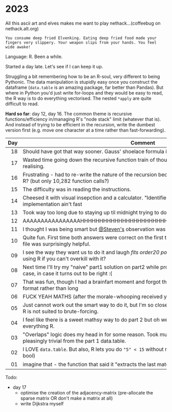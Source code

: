 # 2023

All this ascii art and elves makes me want to play nethack...(coffeebug on nethack.alt.org)

```
You consume deep fried Elvenking. Eating deep fried food made your
fingers very slippery. Your weapon slips from your hands. You feel wide awake!
```

Language: R. Been a while.

Started a day late. Let's see if I can keep it up.

Struggling a bit remembering how to be an R-soul, very different to being Pythonic.
The data manipulation is stupidly easy once you construct the dataframe (`data.table` is an amazing package, far better
than Pandas). But where in Python you'd just write for-loops and they would be easy to read, the R way is to do
everything vectorised. The nested `*apply` are quite difficult to read.

**Hard so far**: day 12, day 16. The common theme is recursive functions/efficiency in/managing R's "node stack" limit (whatever that is).
And instead of trying to be efficient in the recursion, write the dumbest version first (e.g. move one character at a time rather than
 fast-forwarding).
 

| Day | Comment                                                                                                                                      |
|----:|----------------------------------------------------------------------------------------------------------------------------------------------|
|  18 | Should have got that way sooner. Gauss' shoelace formula is AMAZING                                                                          |
|  17 | Wasted time going down the recursive function train of thought (because of last few days) before realising.                                  |
|  16 | Frustrating - had to re-write the nature of the recursion because it got too many frames deep for R? (but only 10,282 function calls?)       |
|  15 | The difficulty was in reading the instructions.                                                                                              |
|  14 | Cheesed it with visual insepction and a calculator. "Identified patterns" ;) because that implementation ain't fast                          |
|  13 | Took way too long due to staying up til midnight trying to do day12 part2 lol                                                                |
|  12 | AAAAAAAAAAAAAAAAHHHHHHHHHHHHHHHHHHHHHHHHHHHHHHHHHHHHHHHHHHHHHHHH                                                                             |
|  11 | I thought I was being smart but [@Steven's](https://github.com/stevetr14/aoc2023/blob/bbfaf5b7c4cba6537cbe3385b702a6fed53ab365/day_11.py#L56) observation was galaxy-brain level |
|  10 | Quite fun. First time both answers were correct on the first try. Writing the intermediate outputs to file was surprisingly helpful.         |
|  09 | I see the way they want us to do it and laugh _fits order20 polynomials instead_ what's the point of using R if you can't overkill with it?  |
|  08 | Next time I'll try my "naive" part1 solution on part2 while programming up the more general part2 case, in case it turns out to be right :(  |
|  07 | That was fun, though I had a brainfart moment and forgot that I should just multisort in "wide" format rather than long                      |
|  06 | FUCK YEAH MATHS (after the morale-whooping received yesterday)                                                                               |
|  05 | Just cannot work out the smart way to do it, but I'm so close to conceptualising it. Very frustrating. R is not suited to brute-forcing.     |
|  04 | I feel like there is a sweet mathsy way to do part 2 but oh well, bring out the for-loop. Betraying everything R.                            |
|  03 | "Overlaps" logic does my head in for some reason. Took much longer than it should. Part 2 was pleasingly trivial from the part 1 data.table. |
|  02 | I LOVE `data.table`. But also, R lets you do `"5" < 15` without raising exception?!?! (and returns a bool)                                   |
|  01 | imagine that - the function that said it "extracts the last match" doesn't. ✟ ℝ.𝕀.ℙ. ✟                                                       |


Todo:

* day 17
  - optimise the creation of the adjacency-matrix (pre-allocate the sparse matrix OR don't make a matrix at all)
  - write Dijkstra myself
